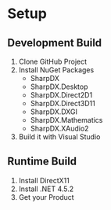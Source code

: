 # Setup

## Development Build

1. Clone GitHub Project
2. Install NuGet Packages
   - SharpDX
   - SharpDX.Desktop
   - SharpDX.Direct2D1
   - SharpDX.Direct3D11
   - SharpDX.DXGI
   - SharpDX.Mathematics
   - SharpDX.XAudio2
3. Build it with Visual Studio

## Runtime Build

1. Install DirectX11
2. Install .NET 4.5.2
3. Get your Product